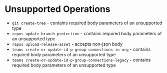
# Unsupported Operations

 - `git create-tree` - contains required body parameters of an unsupported type
 - `repos update-branch-protection` - contains required body parameters of an unsupported type
 - `repos upload-release-asset` - accepts non-json body
 - `teams create-or-update-id-p-group-connections-in-org` - contains required body parameters of an unsupported type
 - `teams create-or-update-id-p-group-connections-legacy` - contains required body parameters of an unsupported type
